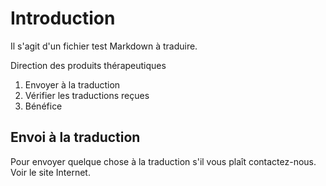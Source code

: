 # Introduction

Il s'agit d'un fichier test Markdown à traduire.

Direction des produits thérapeutiques

1. Envoyer à la traduction
2. Vérifier les traductions reçues
3. Bénéfice

## Envoi à la traduction

Pour envoyer quelque chose à la traduction s'il vous plaît contactez-nous.
Voir le site Internet.